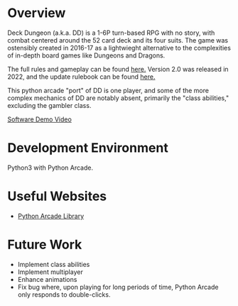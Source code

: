 # Overview

Deck Dungeon (a.k.a. DD)  is a 1-6P turn-based RPG with no story, with combat centered around the 52 card deck and its four suits. The game was ostensibly created in 2016-17 as a lightwieght alternative to the complexities of in-depth board games like Dungeons and Dragons.

The full rules and gameplay can be found [here.](https://docs.google.com/document/d/1EloElrXnZyPq-PE6W4k3NOFtd-PRkar955rUnkoZd_I/edit)
Version 2.0 was released in 2022, and the update rulebook can be found [here.](https://docs.google.com/document/d/1qKwRDOehCf6rGxBMWmqivxgmt0Vsz182NDQyoVoEJD8/edit?usp=sharing)

This python arcade "port" of DD is one player, and some of the more complex mechanics of DD are notably absent, primarily the "class abilities," excluding the gambler class. 

[Software Demo Video](https://youtu.be/_4mSpMF_Hgc)

# Development Environment

Python3 with Python Arcade.

# Useful Websites

* [Python Arcade Library](https://arcade.academy/)

# Future Work

* Implement class abilities
* Implement multiplayer
* Enhance animations
* Fix bug where, upon playing for long periods of time, Python Arcade only responds to double-clicks.
